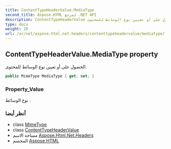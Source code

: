 ```yaml
---
title: ContentTypeHeaderValue.MediaType
second_title: Aspose.HTML لمرجع .NET API
description: ContentTypeHeaderValue ملكية. الحصول على أو تعيين نوع الوسائط للمحتوى.
type: docs
weight: 20
url: /ar/net/aspose.html.net.headers/contenttypeheadervalue/mediatype/
---
```

## ContentTypeHeaderValue.MediaType property

الحصول على أو تعيين نوع الوسائط للمحتوى.

```csharp
public MimeType MediaType { get; set; }
```

### Property_Value

نوع الوسائط .

### أنظر أيضا

* class [MimeType](../../../aspose.html/mimetype/)
* class [ContentTypeHeaderValue](../)
* مساحة الاسم [Aspose.Html.Net.Headers](../../contenttypeheadervalue/)
* المجسم [Aspose.HTML](../../../)


